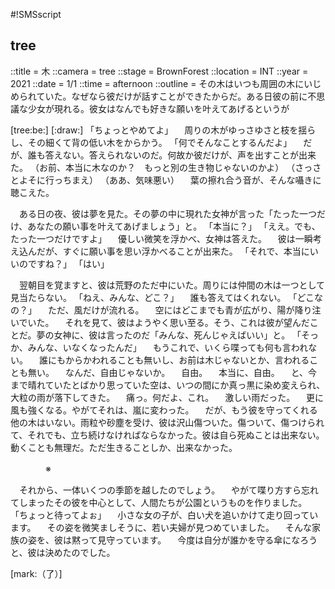 #!SMSscript

## tree

::title = 木
::camera = tree
::stage = BrownForest
::location = INT
::year = 2021
::date = 1/1
::time = afternoon
::outline = その木はいつも周囲の木にいじめられていた。なぜなら彼だけが話すことができたからだ。ある日彼の前に不思議な少女が現れる。彼女はなんでも好きな願いを叶えてあげるというが

[tree:be:]
[:draw:]
「ちょっとやめてよ」
　周りの木がゆっさゆさと枝を揺らし、その細くて背の低い木をからかう。
「何でそんなことするんだよ」
　だが、誰も答えない。答えられないのだ。何故か彼だけが、声を出すことが出来た。
（お前、本当に木なのか？　もっと別の生き物じゃないのかよ）
（さっさとよそに行っちまえ）
（ああ、気味悪い）
　葉の擦れ合う音が、そんな囁きに聴こえた。

　ある日の夜、彼は夢を見た。その夢の中に現れた女神が言った「たった一つだけ、あなたの願い事を叶えてあげましょう」と。
「本当に？」
「ええ。でも、たった一つだけですよ」
　優しい微笑を浮かべ、女神は答えた。
　彼は一瞬考え込んだが、すぐに願い事を思い浮かべることが出来た。
「それで、本当にいいのですね？」
「はい」

　翌朝目を覚ますと、彼は荒野のただ中にいた。周りには仲間の木は一つとして見当たらない。
「ねえ、みんな、どこ？」
　誰も答えてはくれない。
「どこなの？」
　ただ、風だけが流れる。
　空にはどこまでも青が広がり、陽が降り注いでいた。
　それを見て、彼はようやく思い至る。そう、これは彼が望んだことだ。夢の女神に、彼は言ったのだ「みんな、死んじゃえばいい」と。
「そっか、みんな、いなくなったんだ」
　もうこれで、いくら喋っても何も言われない。
　誰にもからかわれることも無いし、お前は木じゃないとか、言われることも無い。
　なんだ、自由じゃないか。
　自由。
　本当に、自由。
　と、今まで晴れていたとばかり思っていた空は、いつの間にか真っ黒に染め変えられ、大粒の雨が落下してきた。
　痛っ。何だよ、これ。
　激しい雨だった。
　更に風も強くなる。やがてそれは、嵐に変わった。
　だが、もう彼を守ってくれる他の木はいない。雨粒や砂塵を受け、彼は沢山傷ついた。傷ついて、傷つけられて、それでも、立ち続けなければならなかった。彼は自ら死ぬことは出来ない。動くことも無理だ。ただ生きることしか、出来なかった。

　　　　※

　それから、一体いくつの季節を越したのでしょう。
　やがて喋り方すら忘れてしまったその彼を中心として、人間たちが公園というものを作りました。
「ちょっと待ってよぉ」
　小さな女の子が、白い犬を追いかけて走り回っています。
　その姿を微笑ましそうに、若い夫婦が見つめていました。
　そんな家族の姿を、彼は黙って見守っています。
　今度は自分が誰かを守る傘になろうと、彼は決めたのでした。

[mark:（了）]
